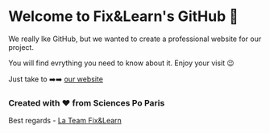 # Welcome to Fix&Learn's GitHub 🙂

We really lke GitHub, but we wanted to create a professional website for our project. 

You will find evrything you need to know about it. Enjoy your visit 😉 

Just take to ➡️➡️ [our website](https://fixandlearn.wixsite.com/fixandlearn) 

### Created with ❤️ from Sciences Po Paris

Best regards - [La Team Fix&Learn](https://thegreattransition.github.io/group28-9mMyhwrsoz/about) 

